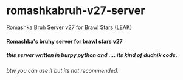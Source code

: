 # romashkabruh-v27-server
Romashka Bruh Server v27 for Brawl Stars (LEAK)
#### Romashka's bruhy server for brawl stars v27
##### this server written in burpy python and .... its kind of dudnik code.
###### btw you can use it but its not recommended.
